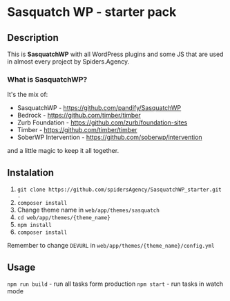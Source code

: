 # Sasquatch WP - starter pack
## Description
This is **SasquatchWP** with all WordPress plugins and some JS that are used in almost every project by Spiders.Agency.

### What is SasquatchWP?
It's the mix of:
- SasquatchWP - https://github.com/pandify/SasquatchWP
- Bedrock - https://github.com/timber/timber
- Zurb Foundation - https://github.com/zurb/foundation-sites
- Timber - https://github.com/timber/timber
- SoberWP Intervention - https://github.com/soberwp/intervention

and a little magic to keep it all together.

## Instalation
1. `git clone https://github.com/spidersAgency/SasquatchWP_starter.git .`
2. `composer install`
3. Change theme name in `web/app/themes/sasquatch`
4. `cd web/app/themes/{theme_name}`
5. `npm install`
6. `composer install`

Remember to change `DEVURL` in `web/app/themes/{theme_name}/config.yml`

## Usage
`npm run build` - run all tasks form production
`npm start` - run tasks in watch mode
